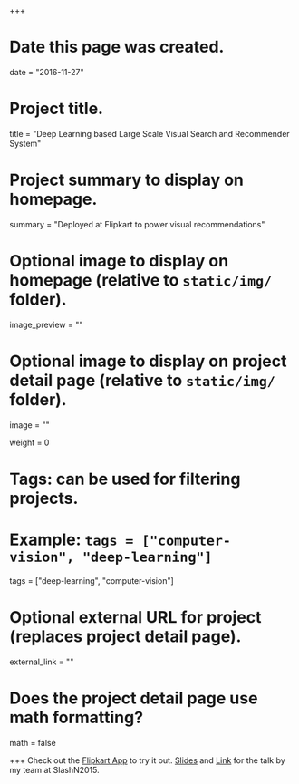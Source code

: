 +++
# Date this page was created.
date = "2016-11-27"

# Project title.
title = "Deep Learning based Large Scale Visual Search and Recommender System"

# Project summary to display on homepage.
summary = "Deployed at Flipkart to power visual recommendations"


# Optional image to display on homepage (relative to `static/img/` folder).
image_preview = ""

# Optional image to display on project detail page (relative to `static/img/` folder).
image = ""

weight = 0




# Tags: can be used for filtering projects.
# Example: `tags = ["computer-vision", "deep-learning"]`
tags = ["deep-learning", "computer-vision"]

# Optional external URL for project (replaces project detail page).
external_link = ""

# Does the project detail page use math formatting?
math = false

+++
Check out the [Flipkart App](https://play.google.com/store/apps/details?id=com.flipkart.android&hl=en) to try it out.
[Slides](/resources/Slashn2015Presentation.pdf) and [Link](https://www.youtube.com/watch?v=INiDn5Nj1zQ&feature=youtu.be&list=PLNrODmzoJwwqgQIisV9K1Pi_9dzWllhDh) for the talk by my team at SlashN2015.
